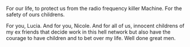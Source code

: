 For our life, to protect us from the radio frequency killer Machine. For the safety of ours childrens.

For you, Lucia. And for you, Nicole. And for all of us, innocent childrens of my ex friends that decide work in this hell network
but also have the courage to have children and to bet over my life. Well done great men.
